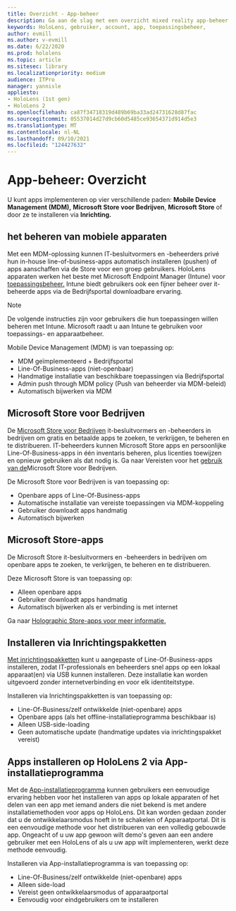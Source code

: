 ```yaml
---
title: Overzicht - App-beheer
description: Ga aan de slag met een overzicht mixed reality app-beheer met Mobile Device Management, Microsoft Store voor Bedrijven en inrichtingspakketten.
keywords: HoloLens, gebruiker, account, app, toepassingsbeheer,
author: evmill
ms.author: v-evmill
ms.date: 6/22/2020
ms.prod: hololens
ms.topic: article
ms.sitesec: library
ms.localizationpriority: medium
audience: ITPro
manager: yannisle
appliesto:
- HoloLens (1st gen)
- HoloLens 2
ms.openlocfilehash: ca87f34718319d489b69ba33ad24731628d87fac
ms.sourcegitcommit: 05537014d27d9cb60d5485ce93654371d914d5e3
ms.translationtype: MT
ms.contentlocale: nl-NL
ms.lasthandoff: 09/10/2021
ms.locfileid: "124427632"
---
```

# <a name="app-management-overview"></a>App-beheer: Overzicht

U kunt apps implementeren op vier verschillende paden: **Mobile Device Management (MDM),** **Microsoft Store voor Bedrijven**, **Microsoft Store** of door ze te installeren via **Inrichting.**

## <a name="mobile-device-management-mdm"></a>het beheren van mobiele apparaten

Met een MDM-oplossing kunnen IT-besluitvormers en -beheerders privé hun in-house line-of-business-apps automatisch installeren (pushen) of apps aanschaffen via de Store voor een groep gebruikers. HoloLens apparaten werken het beste met Microsoft Endpoint Manager (Intune) voor [toepassingsbeheer.](app-deploy-intune.md) Intune biedt gebruikers ook een fijner beheer over it-beheerde apps via de Bedrijfsportal downloadbare ervaring.

> [!NOTE]
> De volgende instructies zijn voor gebruikers die hun toepassingen willen beheren met Intune. Microsoft raadt u aan Intune te gebruiken voor toepassings- en apparaatbeheer.

Mobile Device Management (MDM) is van toepassing op:

* MDM geïmplementeerd + Bedrijfsportal
* Line-Of-Business-apps (niet-openbaar)
* Handmatige installatie van beschikbare toepassingen via Bedrijfsportal
* Admin push through MDM policy (Push van beheerder via MDM-beleid)
* Automatisch bijwerken via MDM

## <a name="microsoft-store-for-business"></a>Microsoft Store voor Bedrijven

De [Microsoft Store voor Bedrijven](app-deploy-store-business.md) it-besluitvormers en -beheerders in bedrijven om gratis en betaalde apps te zoeken, te verkrijgen, te beheren en te distribueren. IT-beheerders kunnen Microsoft Store apps en persoonlijke Line-Of-Business-apps in één inventaris beheren, plus licenties toewijzen en opnieuw gebruiken als dat nodig is. Ga naar Vereisten voor het [gebruik van de](/microsoft-store/prerequisites-microsoft-store-for-business)Microsoft Store voor Bedrijven.

De Microsoft Store voor Bedrijven is van toepassing op:

* Openbare apps of Line-Of-Business-apps
* Automatische installatie van vereiste toepassingen via MDM-koppeling
* Gebruiker downloadt apps handmatig
* Automatisch bijwerken

## <a name="microsoft-store-apps"></a>Microsoft Store-apps

De Microsoft Store it-besluitvormers en -beheerders in bedrijven om openbare apps te zoeken, te verkrijgen, te beheren en te distribueren.

Deze Microsoft Store is van toepassing op:

* Alleen openbare apps
* Gebruiker downloadt apps handmatig
* Automatisch bijwerken als er verbinding is met internet

Ga naar [Holographic Store-apps voor meer informatie.](/hololens/holographic-store-apps)

## <a name="install-via-provisioning-packages"></a>Installeren via Inrichtingspakketten

[Met inrichtingspakketten](app-deploy-provisioning-package.md) kunt u aangepaste of Line-Of-Business-apps installeren, zodat IT-professionals en beheerders snel apps op een lokaal apparaat(en) via USB kunnen installeren. Deze installatie kan worden uitgevoerd zonder internetverbinding en voor elk identiteitstype.

Installeren via Inrichtingspakketten is van toepassing op:

* Line-Of-Business/zelf ontwikkelde (niet-openbare) apps
* Openbare apps (als het offline-installatieprogramma beschikbaar is)
* Alleen USB-side-loading
* Geen automatische update (handmatige updates via inrichtingspakket vereist)

## <a name="install-apps-on-hololens-2-via-app-installer"></a>Apps installeren op HoloLens 2 via App-installatieprogramma

Met de [App-installatieprogramma](app-deploy-app-installer.md) kunnen gebruikers een eenvoudige ervaring hebben voor het installeren van apps op lokale apparaten of het delen van een app met iemand anders die niet bekend is met andere installatiemethoden voor apps op HoloLens. Dit kan worden gedaan zonder dat u de ontwikkelaarsmodus hoeft in te schakelen of Apparaatportal. Dit is een eenvoudige methode voor het distribueren van een volledig gebouwde app. Ongeacht of u uw app gewoon wilt demo's geven aan een andere gebruiker met een HoloLens of als u uw app wilt implementeren, werkt deze methode eenvoudig.

Installeren via App-installatieprogramma is van toepassing op:

* Line-Of-Business/zelf ontwikkelde (niet-openbare) apps
* Alleen side-load
* Vereist geen ontwikkelaarsmodus of apparaatportal
* Eenvoudig voor eindgebruikers om te installeren
